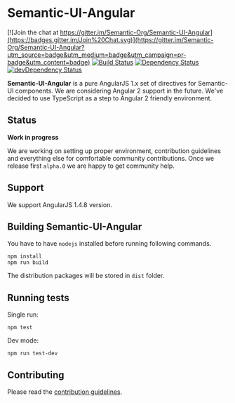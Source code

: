 Semantic-UI-Angular
===================

[![Join the chat at https://gitter.im/Semantic-Org/Semantic-UI-Angular](https://badges.gitter.im/Join%20Chat.svg)](https://gitter.im/Semantic-Org/Semantic-UI-Angular?utm_source=badge&utm_medium=badge&utm_campaign=pr-badge&utm_content=badge)
[![Build Status](https://travis-ci.org/Semantic-Org/Semantic-UI-Angular.svg)](https://travis-ci.org/Semantic-Org/Semantic-UI-Angular)
[![Dependency Status](https://david-dm.org/Semantic-Org/Semantic-UI-Angular.svg)](https://david-dm.org/Semantic-Org/Semantic-UI-Angular)
[![devDependency Status](https://david-dm.org/Semantic-Org/Semantic-UI-Angular/dev-status.svg)](https://david-dm.org/Semantic-Org/Semantic-UI-Angular#info=devDependencies)

**Semantic-UI-Angular** is a pure AngularJS 1.x set of directives for Semantic-UI components.
We are considering Angular 2 support in the future. We've decided to use TypeScript as a step to Angular 2 friendly environment.

Status
------
**Work in progress**

We are working on setting up proper environment, contribution guidelines and everything else for comfortable community contributions.
Once we release first `alpha.0` we are happy to get community help.


Support
-------
We support AngularJS 1.4.8 version.


Building Semantic-UI-Angular
----------------------------
You have to have `nodejs` installed before running following commands.

```
npm install
npm run build
```

The distribution packages will be stored in `dist` folder.

Running tests
-------------
Single run:
```
npm test
```

Dev mode:
```
npm run test-dev
```

Contributing
------------

Please read the [contribution guidelines](https://github.com/Semantic-Org/Semantic-UI-Angular/blob/master/CONTRIBUTING.md).
